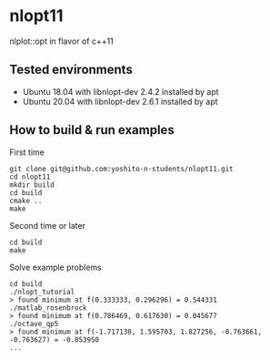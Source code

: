 # nlopt11
nlplot::opt in flavor of c++11

## Tested environments
* Ubuntu 18.04 with libnlopt-dev 2.4.2 installed by apt
* Ubuntu 20.04 with libnlopt-dev 2.6.1 installed by apt

## How to build & run examples
First time
```
git clone git@github.com:yoshito-n-students/nlopt11.git
cd nlopt11
mkdir build
cd build
cmake ..
make
```

Second time or later
```
cd build
make
```

Solve example problems
```
cd build
./nlopt_tutorial
> found minimum at f(0.333333, 0.296296) = 0.544331
./matlab_rosenbrock
> found minimum at f(0.786469, 0.617630) = 0.045677
./octave_qp5
> found minimum at f(-1.717138, 1.595703, 1.827256, -0.763661, -0.763627) = -0.053950
...
```